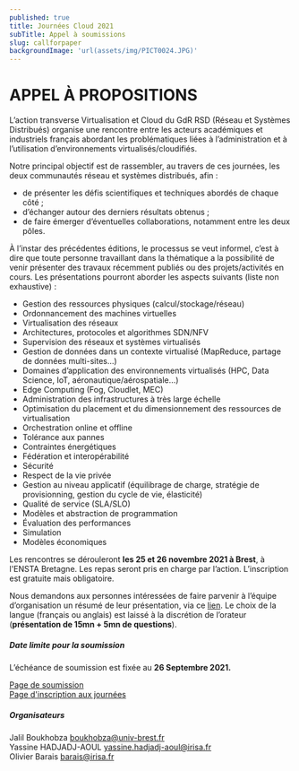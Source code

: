 ```yaml
---
published: true
title: Journées Cloud 2021
subTitle: Appel à soumissions
slug: callforpaper
backgroundImage: 'url(assets/img/PICT0024.JPG)'
---
```


# APPEL À PROPOSITIONS

L’action transverse Virtualisation et Cloud du GdR RSD (Réseau et Systèmes Distribués) organise une rencontre entre les acteurs académiques et industriels français abordant les problématiques liées à l’administration et à l’utilisation d’environnements virtualisés/cloudifiés.

Notre principal objectif est de rassembler, au travers de ces journées, les deux communautés réseau et systèmes distribués, afin :

- de présenter les défis scientifiques et techniques abordés de chaque côté ;
- d’échanger autour des derniers résultats obtenus ;
- de faire émerger d’éventuelles collaborations, notamment entre les deux pôles.

À l’instar des précédentes éditions, le processus se veut informel, c’est à dire que toute personne travaillant dans la thématique a la possibilité de venir présenter des travaux récemment publiés ou des projets/activités en cours. Les présentations pourront aborder les aspects suivants (liste non exhaustive) :

- Gestion des ressources physiques (calcul/stockage/réseau)
- Ordonnancement des machines virtuelles
- Virtualisation des réseaux
- Architectures, protocoles et algorithmes SDN/NFV
- Supervision des réseaux et systèmes virtualisés
- Gestion de données dans un contexte virtualisé (MapReduce, partage de données multi-sites…)
- Domaines d’application des environnements virtualisés (HPC, Data Science, IoT, aéronautique/aérospatiale…)
- Edge Computing (Fog, Cloudlet, MEC)
- Administration des infrastructures à très large échelle
- Optimisation du placement et du dimensionnement des ressources de virtualisation
- Orchestration online et offline
- Tolérance aux pannes
- Contraintes énergétiques
- Fédération et interopérabilité
- Sécurité
- Respect de la vie privée
- Gestion au niveau applicatif (équilibrage de charge, stratégie de provisionning, gestion du cycle de vie, élasticité)
- Qualité de service (SLA/SLO)
- Modèles et abstraction de programmation
- Évaluation des performances
- Simulation
- Modèles économiques


Les rencontres se dérouleront **les 25 et 26 novembre 2021 à Brest**, à l'ENSTA Bretagne. Les repas seront pris en charge par l’action. L’inscription est gratuite mais obligatoire.

Nous demandons aux personnes intéressées de faire parvenir à l’équipe d’organisation un résumé de leur présentation, via ce [lien](). Le choix de la langue (français ou anglais) est laissé à la discrétion de l’orateur (**présentation de 15mn + 5mn de questions**). 

<div class="row">
  <div class="col-sm-6">
    <div class="card">
        <div class="card-body">
            <h5 class="card-title">Date limite pour la soumission</h5>
        <!--    <h6 class="card-subtitle mb-2 text-muted">Card subtitle</h6>-->
            <p class="card-text">L’échéance de soumission est fixée au <b>26 Septembre 2021.</b></p>
            <a href="/s/submission" class="card-link">Page de soumission</a><BR>
            <a href="/s/submission" class="card-link">Page d'inscription aux journées</a>
        </div>
    </div>
  </div>
  <div class="col-sm-6">
        <div class="card" >
        <div class="card-body">
            <h5 class="card-title">Organisateurs</h5>
        <!--    <h6 class="card-subtitle mb-2 text-muted">Card subtitle</h6>-->
            <p class="card-text">Jalil Boukhobza <a href="mailto:boukhobza@univ-brest.fr">boukhobza@univ-brest.fr</a><BR>
            Yassine HADJADJ-AOUL <a href="mailto:yassine.hadjadj-aoul@irisa.fr">yassine.hadjadj-aoul@irisa.fr</a><BR>
            Olivier Barais <a href="mailto:barais@irisa.fr">barais@irisa.fr</a><BR></p>
        </div>
        </div>
</div>
</div>
